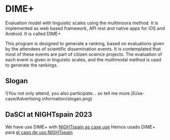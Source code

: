 # DIME+ 
Evaluation model with linguistic scales using the multimoora method. It is implemented as web based framework, API rest and native apps for iOS and Android. It is called DIME+ 

This program is designed to generate a ranking, based on evaluations given by the attendees of scientific dissemination events. It is contemplated that most of these events are part of citizen science projects.
The evaluation of each event is given in linguistic scales, and the multimodal method is used to generate the rankings.

## Slogan
![You not only attend, you also participate... so tell me more.](Use-case/Advertising information/slogan.png)

## DaSCI at NIGHTspain 2023
We have use DIME+ with [NIGHTspain as case use](Use-case/DaSCI-Night23.md)
Hemos usado DIME+ para [el caso de uso NIGHTspain](Use-case/DaSCI-LaNoche2023.md)
